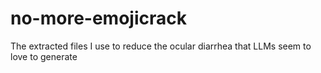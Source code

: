 # no-more-emojicrack
The extracted files I use to reduce the ocular diarrhea that LLMs seem to love to generate
